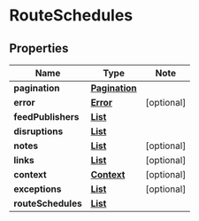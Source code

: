 # RouteSchedules

## Properties

Name | Type | Note
---- | ---- | ----
**pagination** | [**Pagination**](Pagination.md) | 
**error** | [**Error**](Error.md) | [optional] 
**feedPublishers** | [**List<FeedPublisher>**](FeedPublisher.md) | 
**disruptions** | [**List<Disruption>**](Disruption.md) | 
**notes** | [**List<Note>**](Note.md) | [optional] 
**links** | [**List<LinkSchema>**](LinkSchema.md) | [optional] 
**context** | [**Context**](Context.md) | [optional] 
**exceptions** | [**List<Exception>**](Exception.md) | [optional] 
**routeSchedules** | [**List<RouteSchedule>**](RouteSchedule.md) | 

